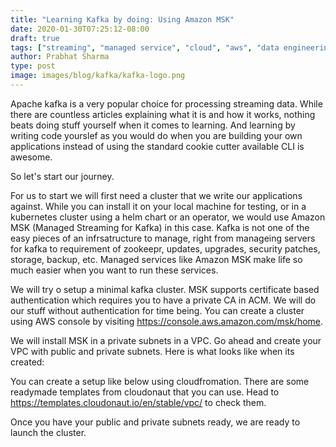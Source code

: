 ```yaml
---
title: "Learning Kafka by doing: Using Amazon MSK"
date: 2020-01-30T07:25:12-08:00
draft: true
tags: ["streaming", "managed service", "cloud", "aws", "data engineering", "kafka"]
author: Prabhat Sharma
type: post
image: images/blog/kafka/kafka-logo.png
---
```



Apache kafka is a very popular choice for processing streaming data. While there are countless articles explaining what it is and how it works, nothing beats doing stuff yourself when it comes to learning. And learning by writing code yourslef as you would do when you are building your own applications instead of using the standard cookie cutter available CLI is awesome.

So let's start our journey.

For us to start we will first need a cluster that we write our applications against. While you can install it on your local machine for testing, or in a kubernetes cluster using a helm chart or an operator, we would use Amazon MSK (Managed Streaming for Kafka) in this case. Kafka is not one of the easy pieces of an infrsatructure to manage, right from manageing servers for kafka to requirement of zookeepr, updates, upgrades, security patches, storage, backup, etc. Managed services like Amazon MSK make life so much easier when you want to run these services.


We will try o setup a minimal kafka cluster. MSK supports certificate based authentication which requires you to have a private CA in ACM. We will do our stuff without authentication for time being. You can create a cluster using AWS console by visiting https://console.aws.amazon.com/msk/home.

We will install MSK in a private subnets in a VPC. Go ahead and create your VPC with public and private subnets. Here is what looks like when its created:

You can create a setup like below using cloudfromation. There are some readymade templates from cloudonaut that you can use. Head to https://templates.cloudonaut.io/en/stable/vpc/ to check them.

<!-- <a href="https://console.aws.amazon.com/cloudformation/home#/stacks/create/review?templateURL=https://s3-eu-west-1.amazonaws.com/widdix-aws-cf-templates-releases-eu-west-1/stable/vpc/vpc-3azs.yaml&stackName=vpc"> <img src="/images/blog/kafka/launch-stack.png"></a> -->

<!-- VPC

<img src="/images/blog/kafka/vpc.png" width="100%">


Subnets

<img src="/images/blog/kafka/default-vpc-subnets.png" width="100%">

Public route table

<img src="/images/blog/kafka/public-route-table.png" width="100%">

Private route table

<img src="/images/blog/kafka/private-route-table.png" width="100%"> -->

<!-- Follow steps 1, 2 and 4 from https://docs.aws.amazon.com/msk/latest/developerguide/getting-started.html to create following:
VPC -->


Once you have your public and private subnets ready, we are ready to launch the cluster.

